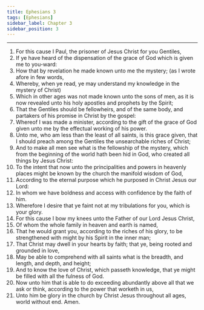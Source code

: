 ```yaml
---
title: Ephesians 3
tags: [Ephesians]
sidebar_label: Chapter 3
sidebar_position: 3
---
```


---
1. For this cause I Paul, the prisoner of Jesus Christ for you Gentiles,
2. If ye have heard of the dispensation of the grace of God which is given me to you-ward:
3. How that by revelation he made known unto me the mystery; (as I wrote afore in few words,
4. Whereby, when ye read, ye may understand my knowledge in the mystery of Christ)
5. Which in other ages was not made known unto the sons of men, as it is now revealed unto his holy apostles and prophets by the Spirit;
6. That the Gentiles should be fellowheirs, and of the same body, and partakers of his promise in Christ by the gospel:
7. Whereof I was made a minister, according to the gift of the grace of God given unto me by the effectual working of his power.
8. Unto me, who am less than the least of all saints, is this grace given, that I should preach among the Gentiles the unsearchable riches of Christ;
9. And to make all men see what is the fellowship of the mystery, which from the beginning of the world hath been hid in God, who created all things by Jesus Christ:
10. To the intent that now unto the principalities and powers in heavenly places might be known by the church the manifold wisdom of God,
11. According to the eternal purpose which he purposed in Christ Jesus our Lord:
12. In whom we have boldness and access with confidence by the faith of him.
13. Wherefore I desire that ye faint not at my tribulations for you, which is your glory.
14. For this cause I bow my knees unto the Father of our Lord Jesus Christ,
15. Of whom the whole family in heaven and earth is named,
16. That he would grant you, according to the riches of his glory, to be strengthened with might by his Spirit in the inner man;
17. That Christ may dwell in your hearts by faith; that ye, being rooted and grounded in love,
18. May be able to comprehend with all saints what is the breadth, and length, and depth, and height;
19. And to know the love of Christ, which passeth knowledge, that ye might be filled with all the fulness of God.
20. Now unto him that is able to do exceeding abundantly above all that we ask or think, according to the power that worketh in us,
21. Unto him be glory in the church by Christ Jesus throughout all ages, world without end. Amen.